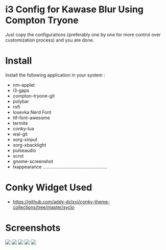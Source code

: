 # i3 Config for Kawase Blur Using Compton Tryone

Just copy the configurations (preferably one by one for more control over customization process)
and you are done.

# Install

Install the following application in your system :

* nm-applet
* i3-gaps
* compton-tryone-git
* polybar 
* rofi 
* Iosevka Nerd Font
* ttf-font-awesome 
* termite 
* conky-lua 
* wal-git 
* xorg-xinput 
* xorg-xbacklight 
* pulseaudio 
* scrot
* gnome-screenshot 
* lxappearance
..................................................

# Conky Widget Used
* https://github.com/addy-dclxvi/conky-theme-collections/tree/master/syclo

# Screenshots
![](./screenshots/code.jpg)
![](./screenshot.jpg)
![](./screenshot.jpg)
![](./screenshot.jpg)
![](./screenshot.jpg)

